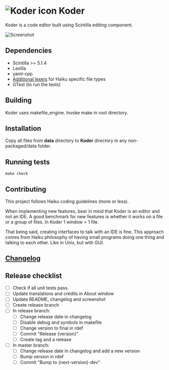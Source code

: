 # **![Koder icon](./artwork/Koder_icon_64.png)** Koder

Koder is a code editor built using Scintilla editing component.

![Screenshot](./artwork/Koder.png)

## Dependencies

* Scintilla >= 5.1.4
* Lexilla
* yaml-cpp
* [Additional lexers](https://github.com/KapiX/scintilla-haiku-lexers) for Haiku specific file types
* GTest (to run the tests)

## Building

Koder uses makefile_engine. Invoke make in root directory.

## Installation

Copy all files from **data** directory to **Koder** directory in any non-packaged/data folder.

## Running tests

```
make check
```

## Contributing

This project follows Haiku coding guidelines (more or less).

When implementing new features, bear in mind that Koder is an editor and not an IDE. A good benchmark for new features is whether it works on a file or a group of files. In Koder 1 window = 1 file.

That being said, creating interfaces to talk with an IDE is fine. This approach comes from Haiku philosophy of having small programs doing one thing and talking to each other. Like in Unix, but with GUI.

## [Changelog](CHANGELOG.md)

## Release checklist

- [ ] Check if all unit tests pass.
- [ ] Update translations and credits in About window
- [ ] Update README, changelog and screenshot
- [ ] Create release branch
- [ ] In release branch:
	- [ ] Change release date in changelog
	- [ ] Disable debug and symbols in makefile
	- [ ] Change version to final in rdef
	- [ ] Commit "Release {version}"
	- [ ] Create tag and a release
- [ ] In master branch:
	- [ ] Change release date in changelog and add a new version
	- [ ] Bump version in rdef
	- [ ] Commit "Bump to {next-version}-dev"
